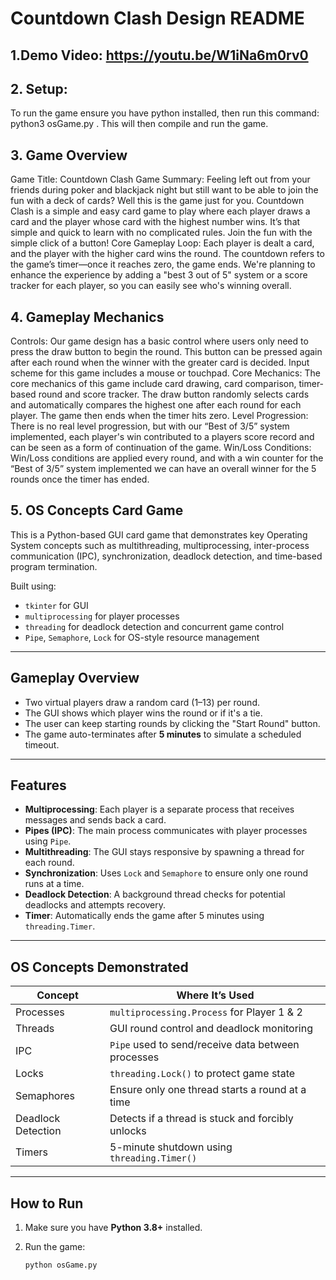 # Countdown Clash Design README 

## 1.Demo Video: https://youtu.be/W1iNa6m0rv0

## 2. Setup:
To run the game ensure you have python installed, then run this command: python3 osGame.py . This will then compile and run the game. 


## 3. Game Overview
Game Title: Countdown Clash
Game Summary: Feeling left out from your friends during poker and blackjack night but still want to be able to join the fun with a deck of cards? Well this is the game just for you. Countdown Clash is a simple and easy card game to play where each player draws a card and the player whose card with the highest number wins. It’s that simple and quick to learn with no complicated rules. Join the fun with the simple click of a button!
Core Gameplay Loop: Each player is dealt a card, and the player with the higher card wins the round. The countdown refers to the game’s timer—once it reaches zero, the game ends. We're planning to enhance the experience by adding a "best 3 out of 5" system or a score tracker for each player, so you can easily see who's winning overall.

## 4. Gameplay Mechanics
Controls: Our game design has a basic control where users only need to press the draw button to begin the round. This button can be pressed again after each round when the winner with the greater card is decided. Input scheme for this game includes a mouse or touchpad.
Core Mechanics: The core mechanics of this game include card drawing, card comparison, timer-based round and score tracker. The draw button randomly selects cards and automatically compares the highest one after each round for each player. The game then ends when the timer hits zero.
Level Progression: There is no real level progression, but with our “Best of 3/5” system implemented, each player's win contributed to a players score record and can be seen as a form of continuation of the game.
Win/Loss Conditions: Win/Loss conditions are applied every round, and with a win counter for the “Best of 3/5” system implemented we can have an overall winner for the 5 rounds once the timer has ended.

## 5. OS Concepts Card Game

This is a Python-based GUI card game that demonstrates key Operating System concepts such as multithreading, multiprocessing, inter-process communication (IPC), synchronization, deadlock detection, and time-based program termination.

Built using:

- `tkinter` for GUI
- `multiprocessing` for player processes
- `threading` for deadlock detection and concurrent game control
- `Pipe`, `Semaphore`, `Lock` for OS-style resource management

---

## Gameplay Overview

- Two virtual players draw a random card (1–13) per round.
- The GUI shows which player wins the round or if it's a tie.
- The user can keep starting rounds by clicking the "Start Round" button.
- The game auto-terminates after **5 minutes** to simulate a scheduled timeout.

---

## Features

- **Multiprocessing**: Each player is a separate process that receives messages and sends back a card.
- **Pipes (IPC)**: The main process communicates with player processes using `Pipe`.
- **Multithreading**: The GUI stays responsive by spawning a thread for each round.
- **Synchronization**: Uses `Lock` and `Semaphore` to ensure only one round runs at a time.
- **Deadlock Detection**: A background thread checks for potential deadlocks and attempts recovery.
- **Timer**: Automatically ends the game after 5 minutes using `threading.Timer`.

---

## OS Concepts Demonstrated

| Concept            | Where It’s Used                                    |
| ------------------ | -------------------------------------------------- |
| Processes          | `multiprocessing.Process` for Player 1 & 2         |
| Threads            | GUI round control and deadlock monitoring          |
| IPC                | `Pipe` used to send/receive data between processes |
| Locks              | `threading.Lock()` to protect game state           |
| Semaphores         | Ensure only one thread starts a round at a time    |
| Deadlock Detection | Detects if a thread is stuck and forcibly unlocks  |
| Timers             | 5-minute shutdown using `threading.Timer()`        |

---

## How to Run

1. Make sure you have **Python 3.8+** installed.

2. Run the game:

   ```bash
   python osGame.py
   ```
